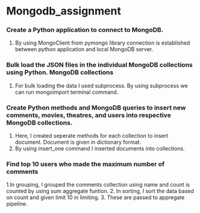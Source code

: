 # Mongodb_assignment

### Create a Python application to connect to MongoDB.
1. By using MongoClient from pymongo library connection is established between python application and local MongoDB server.

### Bulk load the JSON files in the individual MongoDB collections using Python. MongoDB collections
1. For bulk loading the data I used subprocess. By using subprocess we can run mongoimport terminal command. 

### Create Python methods and MongoDB queries to insert new comments, movies, theatres, and users into respective MongoDB collections.
1. Here, I created seperate methods for each collection to insert document. Document is given in dictionary format.
2. By using insert_one command I inserted documents into collections.


### Find top 10 users who made the maximum number of comments
1.In grouping, I grouped the comments collection using name and count is counted by using sum aggregate funtion.
2. In sorting, I sort the data based on count and given limit 10 in limiting.
3. These are passed to appregate pipeline.
